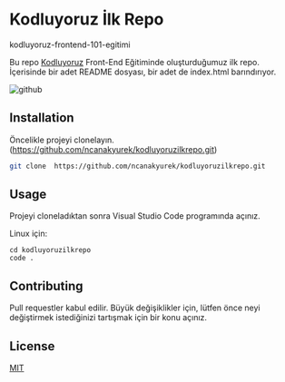 # Kodluyoruz İlk Repo
kodluyoruz-frontend-101-egitimi

Bu repo [Kodluyoruz](https://github.com/ncanakyurek/kodluyoruzilkrepo.git) Front-End Eğitiminde oluşturduğumuz ilk repo. İçerisinde bir adet README dosyası, bir adet de index.html barındırıyor.

![github](https://github.com/ncanakyurek/kodluyoruzilkrepo/assets/72356728/394a8d38-fd1b-4483-869f-e2ede5c82ada)


## Installation

Öncelikle projeyi clonelayın. (https://github.com/ncanakyurek/kodluyoruzilkrepo.git)

```bash
git clone  https://github.com/ncanakyurek/kodluyoruzilkrepo.git
```

## Usage

Projeyi cloneladıktan sonra Visual Studio Code programında açınız.

Linux için:
```linux
cd kodluyoruzilkrepo
code .
```

## Contributing
Pull requestler kabul edilir. Büyük değişiklikler için, lütfen önce neyi değiştirmek istediğinizi tartışmak için bir konu açınız.


## License
[MIT](https://choosealicense.com/licenses/mit/)
